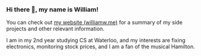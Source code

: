 ### Hi there 👋, my name is William!

You can check out [my website (williamw.me)](https://williamuw.github.io "My Personal Website") for a summary of my side projects and other relevant information.

I am in my 2nd year studying CS at Waterloo, and my interests are fixing electronics, monitoring stock prices, and I am a fan of the musical Hamilton.

<!--
**WilliamUW/WilliamUW** is a ✨ _special_ ✨ repository because its `README.md` (this file) appears on your GitHub profile.

Here are some ideas to get you started:

- 🔭 I’m currently working on ...
- 🌱 I’m currently learning ...
- 👯 I’m looking to collaborate on ...
- 🤔 I’m looking for help with ...
- 💬 Ask me about ...
- 📫 How to reach me: ...
- 😄 Pronouns: ...
- ⚡ Fun fact: ...
-->

